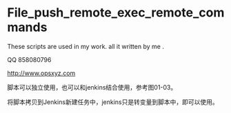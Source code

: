 # File_push_remote_exec_remote_commands
These scripts are used in my work. all it written by me .

QQ 858080796

http://www.opsxyz.com

脚本可以独立使用，也可以和jenkins结合使用，参考图01-03。

将脚本拷贝到Jenkins新建任务中，jenkins只是转变量到脚本中，即可以使用。

